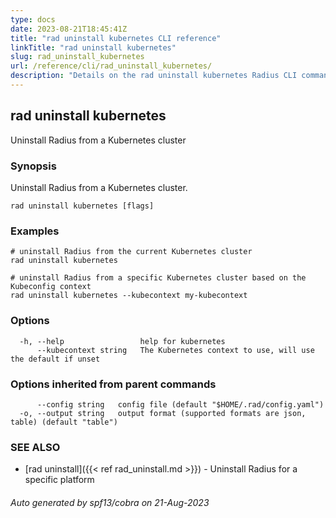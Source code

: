 ```yaml
---
type: docs
date: 2023-08-21T18:45:41Z
title: "rad uninstall kubernetes CLI reference"
linkTitle: "rad uninstall kubernetes"
slug: rad_uninstall_kubernetes
url: /reference/cli/rad_uninstall_kubernetes/
description: "Details on the rad uninstall kubernetes Radius CLI command"
---
```

## rad uninstall kubernetes

Uninstall Radius from a Kubernetes cluster

### Synopsis

Uninstall Radius from a Kubernetes cluster.

```
rad uninstall kubernetes [flags]
```

### Examples

```
# uninstall Radius from the current Kubernetes cluster
rad uninstall kubernetes

# uninstall Radius from a specific Kubernetes cluster based on the Kubeconfig context
rad uninstall kubernetes --kubecontext my-kubecontext
```

### Options

```
  -h, --help                 help for kubernetes
      --kubecontext string   The Kubernetes context to use, will use the default if unset
```

### Options inherited from parent commands

```
      --config string   config file (default "$HOME/.rad/config.yaml")
  -o, --output string   output format (supported formats are json, table) (default "table")
```

### SEE ALSO

* [rad uninstall]({{< ref rad_uninstall.md >}})	 - Uninstall Radius for a specific platform

###### Auto generated by spf13/cobra on 21-Aug-2023
